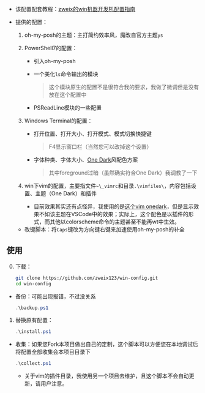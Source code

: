 + 该配置配套教程：[zweix的win机器开发机配置指南](https://github.com/zweix123/CS-notes/blob/master/Missing-Semester/WindowsConfigGuide.md#5%E5%91%BD%E4%BB%A4%E8%A1%8C)

+ 提供的配置：
    1. oh-my-posh的主题：主打简约效率风，魔改自官方主题`ys`
    2. PowerShell7的配置：
        + 引入oh-my-posh
        + 一个美化`ls`命令输出的模块
            >这个模块原生的配置不是很符合我的要求，我做了微调但是没有放在这个配置中

        + PSReadLine模块的一些配置
    3. Windows Terminal的配置：
        + 打开位置、打开大小、打开模式、模式切换快捷键
            >F4显示窗口栏（当然您可以改掉这个设置）
        + 字体种类、字体大小、[One Dark](https://github.com/yosukes-dev/one-dark-windows-terminal)风配色方案
            >其中foreground过暗（虽然确实符合One Dark）我调教了一下
        
    4. win下vim的配置，主要指文件`~\_vimrc`和目录`.\vimfiles\`，内容包括设置、主题（One Dark）和插件
        + 目前效果其实还有点怪异，我使用的是[这个vim onedark](https://github.com/joshdick/onedark.vim)，但是显示效果不如该主题在VSCode中的效果；实际上，这个配色是以插件的形式，而其他以colorscheme命令的主题甚至不能再wt中生效。

    + 改键脚本：将`Caps`键改为方向键右键来加速使用oh-my-posh的补全

## 使用

0. 下载：
    ```bash
    git clone https://github.com/zweix123/win-config.git
    cd win-config
    ```
+ 备份：可能出现报错，不过没关系
    ```powershell
    .\backup.ps1
    ```

1. 替换原有配置：
    ```powershell
    .\install.ps1
    ```

+ 收集：如果您Fork本项目做出自己的定制，这个脚本可以方便您在本地调试后将配置全部收集会本项目目录下
    ```powershell
    .\collect.ps1
    ```

    + 关于vim的插件目录，我使用另一个项目去维护，且这个脚本不会自动更新，请用户注意。
